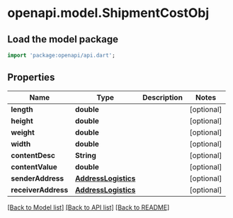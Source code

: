 # openapi.model.ShipmentCostObj

## Load the model package
```dart
import 'package:openapi/api.dart';
```

## Properties
Name | Type | Description | Notes
------------ | ------------- | ------------- | -------------
**length** | **double** |  | [optional] 
**height** | **double** |  | [optional] 
**weight** | **double** |  | [optional] 
**width** | **double** |  | [optional] 
**contentDesc** | **String** |  | [optional] 
**contentValue** | **double** |  | [optional] 
**senderAddress** | [**AddressLogistics**](AddressLogistics.md) |  | [optional] 
**receiverAddress** | [**AddressLogistics**](AddressLogistics.md) |  | [optional] 

[[Back to Model list]](../README.md#documentation-for-models) [[Back to API list]](../README.md#documentation-for-api-endpoints) [[Back to README]](../README.md)


